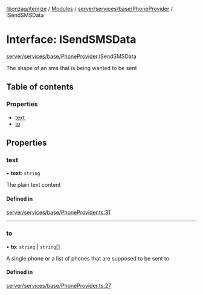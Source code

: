 [@onzag/itemize](../README.md) / [Modules](../modules.md) / [server/services/base/PhoneProvider](../modules/server_services_base_PhoneProvider.md) / ISendSMSData

# Interface: ISendSMSData

[server/services/base/PhoneProvider](../modules/server_services_base_PhoneProvider.md).ISendSMSData

The shape of an sms that is being wanted to be sent

## Table of contents

### Properties

- [text](server_services_base_PhoneProvider.ISendSMSData.md#text)
- [to](server_services_base_PhoneProvider.ISendSMSData.md#to)

## Properties

### text

• **text**: `string`

The plain text content

#### Defined in

[server/services/base/PhoneProvider.ts:31](https://github.com/onzag/itemize/blob/73e0c39e/server/services/base/PhoneProvider.ts#L31)

___

### to

• **to**: `string` \| `string`[]

A single phone or a list of phones that are supposed
to be sent to

#### Defined in

[server/services/base/PhoneProvider.ts:27](https://github.com/onzag/itemize/blob/73e0c39e/server/services/base/PhoneProvider.ts#L27)
